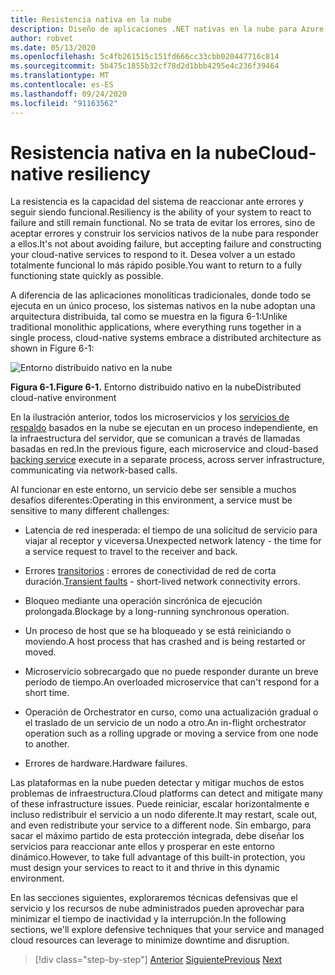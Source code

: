 ```yaml
---
title: Resistencia nativa en la nube
description: Diseño de aplicaciones .NET nativas en la nube para Azure | Resistencia nativa en la nube
author: robvet
ms.date: 05/13/2020
ms.openlocfilehash: 5c4fb261515c151fd666cc33cbb020447716c814
ms.sourcegitcommit: 5b475c1855b32cf78d2d1bbb4295e4c236f39464
ms.translationtype: MT
ms.contentlocale: es-ES
ms.lasthandoff: 09/24/2020
ms.locfileid: "91163562"
---
```

# <a name="cloud-native-resiliency"></a><span data-ttu-id="ba70f-103">Resistencia nativa en la nube</span><span class="sxs-lookup"><span data-stu-id="ba70f-103">Cloud-native resiliency</span></span>

<span data-ttu-id="ba70f-104">La resistencia es la capacidad del sistema de reaccionar ante errores y seguir siendo funcional.</span><span class="sxs-lookup"><span data-stu-id="ba70f-104">Resiliency is the ability of your system to react to failure and still remain functional.</span></span> <span data-ttu-id="ba70f-105">No se trata de evitar los errores, sino de aceptar errores y construir los servicios nativos de la nube para responder a ellos.</span><span class="sxs-lookup"><span data-stu-id="ba70f-105">It's not about avoiding failure, but accepting failure and constructing your cloud-native services to respond to it.</span></span> <span data-ttu-id="ba70f-106">Desea volver a un estado totalmente funcional lo más rápido posible.</span><span class="sxs-lookup"><span data-stu-id="ba70f-106">You want to return to a fully functioning state quickly as possible.</span></span>

<span data-ttu-id="ba70f-107">A diferencia de las aplicaciones monolíticas tradicionales, donde todo se ejecuta en un único proceso, los sistemas nativos en la nube adoptan una arquitectura distribuida, tal como se muestra en la figura 6-1:</span><span class="sxs-lookup"><span data-stu-id="ba70f-107">Unlike traditional monolithic applications, where everything runs together in a single process, cloud-native systems embrace a distributed architecture as shown in Figure 6-1:</span></span>

![Entorno distribuido nativo en la nube](./media/distributed-cloud-native-environment.png)

<span data-ttu-id="ba70f-109">**Figura 6-1.**</span><span class="sxs-lookup"><span data-stu-id="ba70f-109">**Figure 6-1.**</span></span> <span data-ttu-id="ba70f-110">Entorno distribuido nativo en la nube</span><span class="sxs-lookup"><span data-stu-id="ba70f-110">Distributed cloud-native environment</span></span>

<span data-ttu-id="ba70f-111">En la ilustración anterior, todos los microservicios y los [servicios de respaldo](https://12factor.net/backing-services) basados en la nube se ejecutan en un proceso independiente, en la infraestructura del servidor, que se comunican a través de llamadas basadas en red.</span><span class="sxs-lookup"><span data-stu-id="ba70f-111">In the previous figure, each microservice and cloud-based [backing service](https://12factor.net/backing-services) execute in a separate process, across server infrastructure, communicating via network-based calls.</span></span>

<span data-ttu-id="ba70f-112">Al funcionar en este entorno, un servicio debe ser sensible a muchos desafíos diferentes:</span><span class="sxs-lookup"><span data-stu-id="ba70f-112">Operating in this environment, a service must be sensitive to many different challenges:</span></span>

- <span data-ttu-id="ba70f-113">Latencia de red inesperada: el tiempo de una solicitud de servicio para viajar al receptor y viceversa.</span><span class="sxs-lookup"><span data-stu-id="ba70f-113">Unexpected network latency - the time for a service request to travel to the receiver and back.</span></span>

- <span data-ttu-id="ba70f-114">Errores [transitorios](/azure/architecture/best-practices/transient-faults) : errores de conectividad de red de corta duración.</span><span class="sxs-lookup"><span data-stu-id="ba70f-114">[Transient faults](/azure/architecture/best-practices/transient-faults) - short-lived network connectivity errors.</span></span>

- <span data-ttu-id="ba70f-115">Bloqueo mediante una operación sincrónica de ejecución prolongada.</span><span class="sxs-lookup"><span data-stu-id="ba70f-115">Blockage by a long-running synchronous operation.</span></span>

- <span data-ttu-id="ba70f-116">Un proceso de host que se ha bloqueado y se está reiniciando o moviendo.</span><span class="sxs-lookup"><span data-stu-id="ba70f-116">A host process that has crashed and is being restarted or moved.</span></span>

- <span data-ttu-id="ba70f-117">Microservicio sobrecargado que no puede responder durante un breve período de tiempo.</span><span class="sxs-lookup"><span data-stu-id="ba70f-117">An overloaded microservice that can't respond for a short time.</span></span>

- <span data-ttu-id="ba70f-118">Operación de Orchestrator en curso, como una actualización gradual o el traslado de un servicio de un nodo a otro.</span><span class="sxs-lookup"><span data-stu-id="ba70f-118">An in-flight orchestrator operation such as a rolling upgrade or moving a service from one node to another.</span></span>

- <span data-ttu-id="ba70f-119">Errores de hardware.</span><span class="sxs-lookup"><span data-stu-id="ba70f-119">Hardware failures.</span></span>

<span data-ttu-id="ba70f-120">Las plataformas en la nube pueden detectar y mitigar muchos de estos problemas de infraestructura.</span><span class="sxs-lookup"><span data-stu-id="ba70f-120">Cloud platforms can detect and mitigate many of these infrastructure issues.</span></span> <span data-ttu-id="ba70f-121">Puede reiniciar, escalar horizontalmente e incluso redistribuir el servicio a un nodo diferente.</span><span class="sxs-lookup"><span data-stu-id="ba70f-121">It may restart, scale out, and even redistribute your service to a different node.</span></span>  <span data-ttu-id="ba70f-122">Sin embargo, para sacar el máximo partido de esta protección integrada, debe diseñar los servicios para reaccionar ante ellos y prosperar en este entorno dinámico.</span><span class="sxs-lookup"><span data-stu-id="ba70f-122">However, to take full advantage of this built-in protection, you must design your services to react to it and thrive in this dynamic environment.</span></span>

<span data-ttu-id="ba70f-123">En las secciones siguientes, exploraremos técnicas defensivas que el servicio y los recursos de nube administrados pueden aprovechar para minimizar el tiempo de inactividad y la interrupción.</span><span class="sxs-lookup"><span data-stu-id="ba70f-123">In the following sections, we'll explore defensive techniques that your service and managed cloud resources can leverage to minimize downtime and disruption.</span></span>

>[!div class="step-by-step"]
><span data-ttu-id="ba70f-124">[Anterior](elastic-search-in-azure.md)
>[Siguiente](application-resiliency-patterns.md)</span><span class="sxs-lookup"><span data-stu-id="ba70f-124">[Previous](elastic-search-in-azure.md)
[Next](application-resiliency-patterns.md)</span></span>
